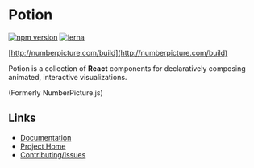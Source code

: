 # Potion

[![npm version](https://badge.fury.io/js/%40potion%2Fdev.svg)](https://badge.fury.io/js/%40potion%2Fdev)
[![lerna](https://img.shields.io/badge/maintained%20with-lerna-cc00ff.svg)](https://lernajs.io/)

[http://numberpicture.com/build](http://numberpicture.com/build)

Potion is a collection of **React** components for declaratively composing animated, interactive visualizations.

(Formerly NumberPicture.js)

## Links

- [Documentation](http://numberpicture.com/docs)
- [Project Home](http://numberpicture.com)
- [Contributing/Issues](https://github.com/finnfiddle/potion/issues)
